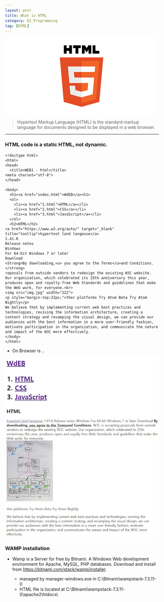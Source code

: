 ```yaml
---
layout: post
title: What is HTML
category: 02_Programming
tag: [HTML]
---
```



![example](/assets/images/html.png)

> Hypertext Markup Language (HTML) is the standard markup language for documents designed to be displayed in a web browser.

----

 
### HTML code is a static HTML, not dynamic.

```
<!doctype html>
<html>
<head>
  <title>WEB1 - html</title>
<meta charset="utf-8">
</head>

<body>
  <h1><a href="index.html">WdEB</a><h1>
  <ol>
    <li><a href="1.html">HTML</a></li>
    <li><a href="2.html">CSS</a></li>
    <li><a href="3.html">JavaScript</a></li>
  </ol>
  <h2>HTML</h2>
<a href="https://www.w3.org/auto/" target="_blank" title="tooltip">hypertest land langeuse</a>
1.41.0
Release notes
Windows
For 64-bit Windows 7 or later
Download
<Strong>By downloading,<u> you agree to the Terms</u>and Conditions.</strong>
roposals from outside vendors to redesign the existing W3C website. Our organization, which celebrated its 25th anniversary this year, produces open and royalty-free Web Standards and guidelines that make the Web work, for everyone.<br>
<img src="img.jpg" width="222">
<p style="margin-top:22px;">ther platforms Try Atom Beta Try Atom Nightly</p>
We believe that by implementing current web best practices and technologies, revising the information architecture, creating a content strategy and revamping the visual design, we can provide our audiences with the best information in a more user-friendly fashion, motivate participation in the organization, and communicate the nature and impact of the W3C more effectively.
</body>
</html>

```

- On Browser is ..

![example](/assets/images/htmlsample.jpg)


### WAMP installation
- Wamp is a Server for free by Bitnami. A Windows Web development environment for Apache, MySQL, PHP databases. Download and install from https://bitnami.com/stack/wamp/installer.

  - managed by manager-windows.exe in C:\Bitnami\wampstack-7.3.11-0
  - HTML file is located at C:\Bitnami\wampstack-7.3.11-0\apache2\htdocs\